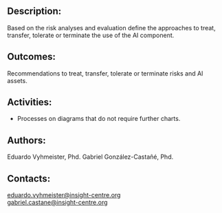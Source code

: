 ## Description:
Based on the risk analyses and evaluation define the approaches to treat, transfer, tolerate or terminate the use of the AI component.

## Outcomes:
Recommendations to treat, transfer, tolerate or terminate risks and AI assets.

## Activities: 
   - Processes on diagrams that do not require further charts.

## Authors:
Eduardo Vyhmeister, Phd. 
Gabriel González-Castañé, Phd.

## Contacts:
eduardo.vyhmeister@insight-centre.org <br />
gabriel.castane@insight-centre.org <br />